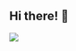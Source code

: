 ## Hi there! 👋
<!-- Search here if u r interested-->
<img src="https://github-readme-stats.vercel.app/api?username=SimoneGiacomini&show_icon=true&theme=synthwave"/>
